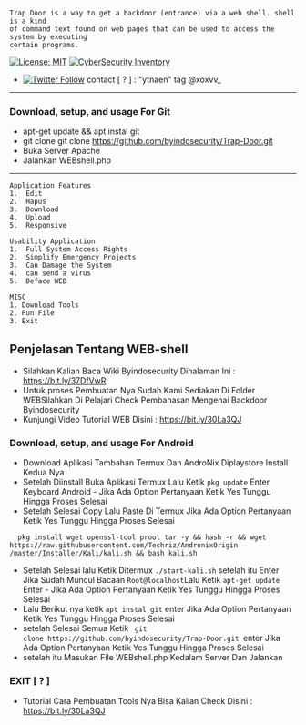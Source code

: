 ```
Trap Door is a way to get a backdoor (entrance) via a web shell. shell is a kind 
of command text found on web pages that can be used to access the system by executing 
certain programs.
```
[![License: MIT](https://img.shields.io/badge/Check-Youtube-red.svg)](https://youtu.be/JCqup2Vmaz8)
[![CyberSecurity Inventory](https://img.shields.io/badge/Hack-informations-FF5050_flat.svg)](https://youtu.be/JCqup2Vmaz8)

* [![Twitter Follow](https://img.shields.io/twitter/follow/jay_townsend1.svg?style=social&label=Follow)](https://twitter.com/xoxvv_) contact [ ? ] : "ytnaen" tag @xoxvv_
***
### Download, setup, and usage For Git
* apt-get update && apt instal git
* git clone git clone https://github.com/byindosecurity/Trap-Door.git
* Buka Server Apache 
* Jalankan WEBshell.php 
***
```
Application Features
1.  Edit
2.  Hapus
3.  Download
4.  Upload
5.  Responsive

Usability Application
1.  Full System Access Rights
2.  Simplify Emergency Projects
3.  Can Damage the System
4.  can send a virus
5.  Deface WEB 

MISC
1. Download Tools
2. Run File
3. Exit
```
## Penjelasan Tentang WEB-shell
* Silahkan Kalian Baca Wiki Byindosecurity Dihalaman Ini : https://bit.ly/37DfVwR
* Untuk proses Pembuatan Nya Sudah Kami Sediakan Di Folder WEBSilahkan Di 
Pelajari Check Pembahasan Mengenai Backdoor Byindosecurity
* Kunjungi Video Tutorial WEB Disini : https://bit.ly/30La3QJ

### Download, setup, and usage For Android
* Download Aplikasi Tambahan Termux Dan AndroNix Diplaystore 
  Install Kedua Nya
* Setelah Diinstall Buka Aplikasi Termux Lalu Ketik ``` pkg update ```
  Enter Keyboard Android - Jika Ada Option Pertanyaan Ketik 
  Yes Tunggu Hingga Proses Selesai
* Setelah Selesai Copy Lalu Paste Di Termux Jika Ada Option Pertanyaan Ketik Yes Tunggu Hingga Proses Selesai
```
  pkg install wget openssl-tool proot tar -y && hash -r && wget https://raw.githubusercontent.com/Techriz/AndronixOrigin /master/Installer/Kali/kali.sh && bash kali.sh 
 ```
* Setelah Selesai lalu Ketik Ditermux ``` ./start-kali.sh ``` setelah itu Enter Jika Sudah Muncul Bacaan ``` Root@localhost ```Lalu Ketik ``` apt-get update ``` Enter - Jika Ada Option Pertanyaan Ketik Yes Tunggu Hingga Proses Selesai
* Lalu Berikut nya ketik ``` apt instal git ``` enter Jika Ada Option Pertanyaan Ketik Yes Tunggu Hingga Proses Selesai
* setelah Selesai Semua Ketik ``` git clone https://github.com/byindosecurity/Trap-Door.git ```enter Jika Ada Option 
  Pertanyaan Ketik Yes Tunggu Hingga Proses Selesai
* setelah itu Masukan File WEBshell.php Kedalam Server Dan Jalankan
 
### EXIT [ ? ]
* Tutorial Cara Pembuatan Tools Nya Bisa Kalian Check Disini : https://bit.ly/30La3QJ

